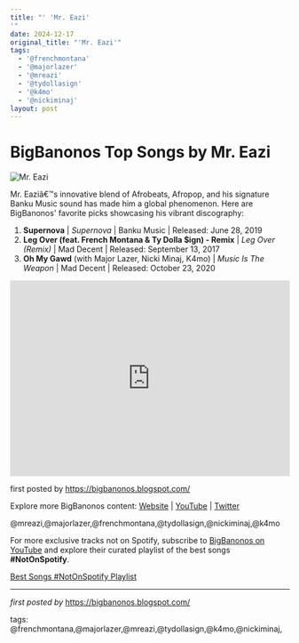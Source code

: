 ```yaml
---
title: "' 'Mr. Eazi'
'"
date: 2024-12-17
original_title: "'Mr. Eazi'"
tags:
  - '@frenchmontana'
  - '@majorlazer'
  - '@mreazi'
  - '@tydollasign'
  - '@k4mo'
  - '@nickiminaj'
layout: post
---
```

<h1>BigBanonos Top Songs by Mr. Eazi</h1>
<img alt="Mr. Eazi" src="https://www.lagosjumpradio.com/wp-content/uploads/2024/04/pr-post-Mr-Eazi.jpg" /> <p>Mr. Eaziâ€™s innovative blend of Afrobeats, Afropop, and his signature Banku Music sound has made him a global phenomenon. Here are BigBanonos' favorite picks showcasing his vibrant discography:</p> <ol> <li><strong>Supernova</strong> | <em>Supernova</em> | Banku Music | Released: June 28, 2019</li> <li><strong>Leg Over (feat. French Montana & Ty Dolla $ign) - Remix</strong> | <em>Leg Over (Remix)</em> | Mad Decent | Released: September 13, 2017</li> <li><strong>Oh My Gawd</strong> (with Major Lazer, Nicki Minaj, K4mo) | <em>Music Is The Weapon</em> | Mad Decent | Released: October 23, 2020</li>
</ol> <div> <iframe allow="autoplay; clipboard-write; encrypted-media; fullscreen; picture-in-picture" frameborder="0" height="352" loading="lazy" src="https://open.spotify.com/embed/playlist/1M6ricOhNFq2OH86kcI9AP?utm_source=generator" width="100%"></iframe>
</div> <p>first posted by <a href="https://bigbanonos.blogspot.com/">https://bigbanonos.blogspot.com/</a></p> <div> <p>Explore more BigBanonos content: <a href="https://bigbanonos.blogspot.com/">Website</a> | <a href="https://www.youtube.com/@BigBanonos">YouTube</a> | <a href="https://x.com/bigbanonos">Twitter</a></p>
</div> <!--Tags-->
<p>@mreazi,@majorlazer,@frenchmontana,@tydollasign,@nickiminaj,@k4mo</p>


<!--Subscribe and Playlist Links-->
<div>
    <p>For more exclusive tracks not on Spotify, subscribe to <a href="https://www.youtube.com/@BigBanonos" target="_blank">BigBanonos on YouTube</a> and explore their curated playlist of the best songs <strong>#NotOnSpotify</strong>.</p>
    <p><a href="https://www.youtube.com/playlist?list=PLtuNtuTatqI0kFahUCbtbfenC_ET5O_tr" target="_blank">Best Songs #NotOnSpotify Playlist<br /></a></p></div>

<hr />

<p><em>first posted by</em> <a href="https://bigbanonos.blogspot.com/" rel="noopener" target="_new">https://bigbanonos.blogspot.com/</a></p>

<p>tags: @frenchmontana,@majorlazer,@mreazi,@tydollasign,@k4mo,@nickiminaj,</p>
